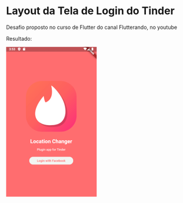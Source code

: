 # Layout da Tela de Login do Tinder

Desafio proposto no curso de Flutter do canal Flutterando, no youtube

Resultado:

![Resultado](Resultado.png)


